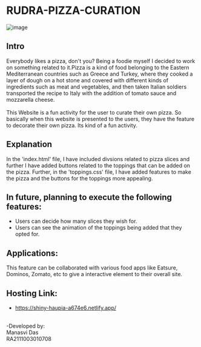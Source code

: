    # RUDRA-PIZZA-CURATION
![image](https://user-images.githubusercontent.com/91024452/195990673-6f5ca6ad-9c5c-4a95-b910-a95bf1d40f66.png)

## Intro
Everybody likes a pizza, don't you? Being a foodie myself I decided to work on something related to it.Pizza is a kind of food belonging to the Eastern Mediterranean countries such as Greece and Turkey, where they cooked a layer of dough on a hot stone and covered with different kinds of ingredients such as meat and vegetables, and then taken Italian soldiers transported the recipe to Italy with the addition of tomato sauce and mozzarella cheese.\
\
This Website is a fun activity for the user to curate their own pizza. So basically when this website is presented to the users, they have the feature to decorate their own pizza.
Its kind of a fun activity.

## Explanation
In the 'index.html' file, I have included divsions related to pizza slices and further I have added buttons related to the toppings that can be added on the pizza.
 Further, in the 'toppings.css' file, I have added features to make the pizza and the buttons for the toppings more appealing.

## In future, planning to execute the following features:

- Users can decide how many slices they wish for.
- Users can see the animation of the toppings being added that they opted for.


## Applications:
This feature can be collaborated with various food apps like Eatsure, Dominos, Zomato, etc to give a interactive element to their overall site.

## Hosting Link:

- https://shiny-haupia-a674e6.netlify.app/

\
-Developed by:\
Manasvi Das\
RA2111003010708
